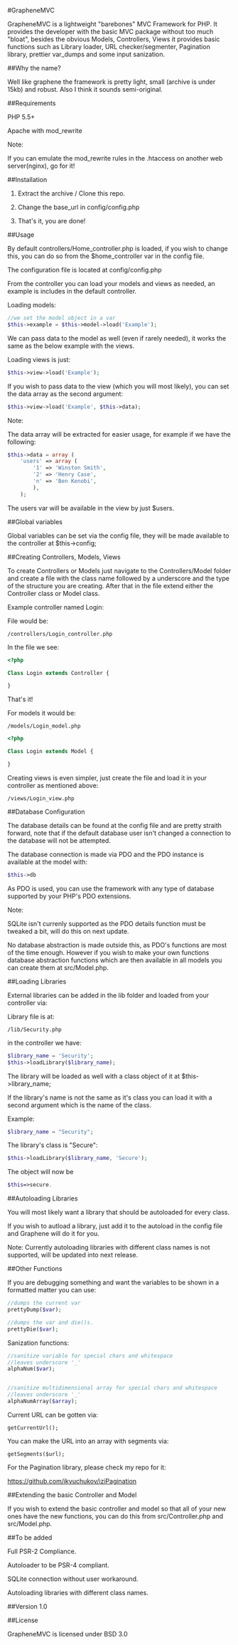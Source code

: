 #GrapheneMVC 

GrapheneMVC is a lightweight "barebones" MVC Framework for PHP. It provides the developer with the basic MVC package without too much "bloat", besides the obvious Models, Controllers, Views it provides basic functions such as Library loader, URL checker/segmenter, Pagination library, prettier var_dumps and some input sanization. 

##Why the name?

Well like graphene the framework is pretty light, small (archive is under 15kb) and robust. Also I think it sounds semi-original.

##Requirements 

PHP 5.5+

Apache with mod_rewrite

Note:

If you can emulate the mod_rewrite rules in the .htaccess on another web server(nginx), go for it!

##Installation 

1. Extract the archive / Clone this repo.

2. Change the base_url in config/config.php 

3. That's it, you are done!

##Usage 

By default controllers/Home_controller.php is loaded, if you wish to change this, you can do so from the $home_controller var in the config file.

The configuration file is located at 
	config/config.php

From the controller you can load your models and views as needed, an example is includes in the default controller.

Loading models:

```php
//we set the model object in a var
$this->example = $this->model->load('Example');
```
We can pass data to the model as well (even if rarely needed), it works the same as the below example with the views.

Loading views is just:
```php
$this->view->load('Example');
```
If you wish to pass data to the view (which you will most likely), you can set the data array as the second argument:
```php
$this->view->load('Example', $this->data);
```
Note:

The data array will be extracted for easier usage, for example if we have the following:

```php
$this->data = array (
	'users' => array (
		'1' => 'Winston Smith',
		'2' => 'Henry Case',
		'n' => 'Ben Kenobi',		
		),
	);
```

The users var will be available in the view by just $users.

##Global variables 

Global variables can be set via the config file, they will be made available to the controller at $this->config;

##Creating Controllers, Models, Views

To create Controllers or Models just navigate to the Controllers/Model folder and create a file with the class name followed by a underscore and the type of the structure you are creating. After that in the file extend either the Controller class or Model class. 

Example controller named Login:

File would be:

	/controllers/Login_controller.php

In the file we see:

```php
<?php

Class Login extends Controller {

}
```

That's it!

For models it would be:


	/models/Login_model.php
```php
<?php

Class Login extends Model {

}
```

Creating views is even simpler, just create the file and load it in your controller as mentioned above:

	/views/Login_view.php	


##Database Configuration

The database details can be found at the config file and are pretty straith forward, note that if the default database user isn't changed a connection to the database will not be attempted.

The database connection is made via PDO and the PDO instance is available at the model with:
```php
$this->db 
```
As PDO is used, you can use the framework with any type of database supported by your PHP's PDO extensions.

Note:

SQLite isn't currenly supported as the PDO details function must be tweaked a bit, will do this on next update.

No database abstraction is made outside this, as PDO's functions are most of the time enough. However if you wish to make your own functions database abstraction functions which are then available in all models you can create them at src/Model.php.


##Loading Libraries

External libraries can be added in the lib folder and loaded from your controller via:

Library file is at:

```
/lib/Security.php
```
in the controller we have:

```php
$library_name = 'Security';
$this->loadLibrary($library_name);
```

The library will be loaded as well with a class object of it at $this->library_name;

If the library's name is not the same as it's class you can load it with a second argument which is the name of the class.

Example:

```php
$library_name = "Security";
```

The library's class is "Secure":

```php
$this->loadLibrary($library_name, 'Secure');
```

The object will now be 

```php
$this=>secure.
```

##Autoloading Libraries

You will most likely want a library that should be autoloaded for every class.

If you wish to autload a library, just add it to the autoload in the config file and Graphene will do it for you.

Note:
Currently autoloading libraries with different class names is not supported, will be updated into next release.


##Other Functions

If you are debugging something and want the variables to be shown in a formatted matter you can use:

```php
//dumps the current var
prettyDump($var);

//dumps the var and die()s.
prettyDie($var);
```

Sanization functions:

```php
//sanitize variable for special chars and whitespace
//leaves underscore '_'
alphaNum($var);


//sanitize multidimensional array for special chars and whitespace
//leaves underscore '_'
alphaNumArray($array);
```

Current URL can be gotten via:

	getCurrentUrl();

You can make the URL into an array with segments via:

	getSegments($url);


For the Pagination library, please check my repo for it:

https://github.com/ikyuchukov/iziPagination

##Extending the basic Controller and Model

If you wish to extend the basic controller and model so that all of your new ones have the new functions, you can do this from src/Controller.php and src/Model.php.

##To be added

Full PSR-2 Compliance.

Autoloader to be PSR-4 compliant.

SQLite connection without user workaround.

Autoloading libraries with different class names.


##Version 1.0

##License 

GrapheneMVC is licensed under BSD 3.0





